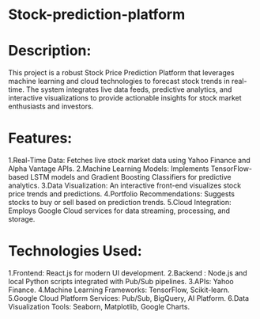 # Stock-prediction-platform #
# Description:

This project is a robust Stock Price Prediction Platform that leverages machine learning and cloud technologies to forecast stock trends in real-time. The system integrates live data feeds, predictive analytics, and interactive visualizations to provide actionable insights for stock market enthusiasts and investors.

# Features:

1.Real-Time Data: Fetches live stock market data using Yahoo Finance and Alpha Vantage APIs.
2.Machine Learning Models: Implements TensorFlow-based LSTM models and Gradient Boosting Classifiers for predictive analytics.
3.Data Visualization: An interactive front-end visualizes stock price trends and predictions.
4.Portfolio Recommendations: Suggests stocks to buy or sell based on prediction trends.
5.Cloud Integration: Employs Google Cloud services for data streaming, processing, and storage.

# Technologies Used:
1.Frontend: React.js for modern UI development.
2.Backend : Node.js and local Python scripts integrated with Pub/Sub pipelines.
3.APIs: Yahoo Finance.
4.Machine Learning Frameworks: TensorFlow, Scikit-learn.
5.Google Cloud Platform Services: Pub/Sub, BigQuery, AI Platform.
6.Data Visualization Tools: Seaborn, Matplotlib, Google Charts.
